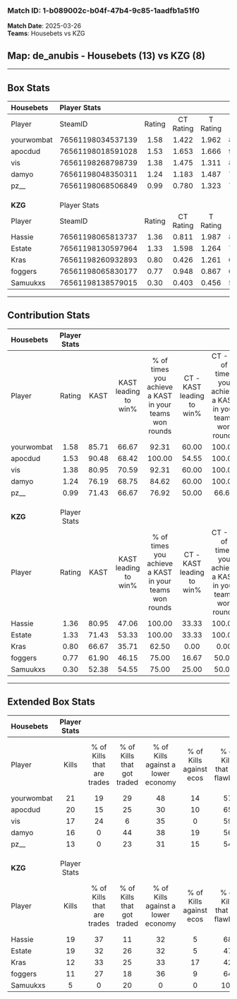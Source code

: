 ### Match ID: 1-b089002c-b04f-47b4-9c85-1aadfb1a51f0  
**Match Date**: 2025-03-26  
**Teams**: Housebets vs KZG  

## **Map**: de_anubis - Housebets (13) vs KZG (8)  
---  

## Box Stats  

| **Housebets** | Player Stats      |        |           |          |       |       |       |         |        |      |     |
| :- | :- | :-: | :-: | :-: | :-: | :-: | :-: | :-: | :-: | :-: | :-: |
| Player        | SteamID           | Rating | CT Rating | T Rating | KAST  |  ADR  | Kills | Assists | Deaths | K/D  | HS% |
| yourwombat    | 76561198034537139 |  1.58  |   1.422   |  1.962   | 85.71 | 101.9 |  21   |    6    |   13   | 1.62 | 47  |
| apocdud       | 76561198018591028 |  1.53  |   1.653   |  1.666   | 90.48 | 96.5  |  20   |    6    |   14   | 1.43 | 45  |
| vis           | 76561198268798739 |  1.38  |   1.475   |  1.311   | 80.95 | 78.9  |  17   |    6    |   10   | 1.70 | 58  |
| damyo         | 76561198048350311 |  1.24  |   1.183   |  1.487   | 76.19 | 105.6 |  16   |    6    |   16   | 1.00 | 62  |
| pz__          | 76561198068506849 |  0.99  |   0.780   |  1.323   | 71.43 | 54.8  |  13   |    5    |   13   | 1.00 |  7  |
|               |                   |        |           |          |       |       |       |         |        |      |     |
|               |                   |        |           |          |       |       |       |         |        |      |     |
|               |                   |        |           |          |       |       |       |         |        |      |     |
| **KZG**       | Player Stats      |        |           |          |       |       |       |         |        |      |     |
| Player        | SteamID           | Rating | CT Rating | T Rating | KAST  |  ADR  | Kills | Assists | Deaths | K/D  | HS% |
| Hassie        | 76561198065813737 |  1.36  |   0.811   |  1.987   | 80.95 | 85.6  |  19   |    6    |   15   | 1.27 | 21  |
| Estate        | 76561198130597964 |  1.33  |   1.598   |  1.264   | 71.43 | 110.8 |  19   |    9    |   17   | 1.12 | 68  |
| Kras          | 76561198260932893 |  0.80  |   0.426   |  1.261   | 66.67 | 60.9  |  12   |    4    |   18   | 0.67 | 50  |
| foggers       | 76561198065830177 |  0.77  |   0.948   |  0.867   | 61.90 | 64.3  |  11   |    7    |   17   | 0.65 | 54  |
| Samuukxs      | 76561198138579015 |  0.30  |   0.403   |  0.456   | 52.38 | 47.3  |   5   |    2    |   20   | 0.25 | 20  |
---  

## Contribution Stats  

| **Housebets** | Player Stats |       |                      |                                                        |                           |                                                             |                          |                                                            |
| :- | :-: | :-: | :-: | :-: | :-: | :-: | :-: | :-: |
| Player        |    Rating    | KAST  | KAST leading to win% | % of times you achieve a KAST in your teams won rounds | CT - KAST leading to win% | CT - % of times you achieve a KAST in your teams won rounds | T - KAST leading to win% | T - % of times you achieve a KAST in your teams won rounds |
| yourwombat    |     1.58     | 85.71 |        66.67         |                         92.31                          |           60.00           |                           100.00                            |          75.00           |                           85.71                            |
| apocdud       |     1.53     | 90.48 |        68.42         |                         100.00                         |           54.55           |                           100.00                            |          87.50           |                           100.00                           |
| vis           |     1.38     | 80.95 |        70.59         |                         92.31                          |           60.00           |                           100.00                            |          85.71           |                           85.71                            |
| damyo         |     1.24     | 76.19 |        68.75         |                         84.62                          |           60.00           |                           100.00                            |          83.33           |                           71.43                            |
| pz__          |     0.99     | 71.43 |        66.67         |                         76.92                          |           50.00           |                            66.67                            |          85.71           |                           85.71                            |
|               |              |       |                      |                                                        |                           |                                                             |                          |                                                            |
|               |              |       |                      |                                                        |                           |                                                             |                          |                                                            |
|               |              |       |                      |                                                        |                           |                                                             |                          |                                                            |
| **KZG**       | Player Stats |       |                      |                                                        |                           |                                                             |                          |                                                            |
| Player        |    Rating    | KAST  | KAST leading to win% | % of times you achieve a KAST in your teams won rounds | CT - KAST leading to win% | CT - % of times you achieve a KAST in your teams won rounds | T - KAST leading to win% | T - % of times you achieve a KAST in your teams won rounds |
| Hassie        |     1.36     | 80.95 |        47.06         |                         100.00                         |           33.33           |                           100.00                            |          54.55           |                           100.00                           |
| Estate        |     1.33     | 71.43 |        53.33         |                         100.00                         |           33.33           |                           100.00                            |          66.67           |                           100.00                           |
| Kras          |     0.80     | 66.67 |        35.71         |                         62.50                          |           0.00            |                            0.00                             |          55.56           |                           83.33                            |
| foggers       |     0.77     | 61.90 |        46.15         |                         75.00                          |           16.67           |                            50.00                            |          71.43           |                           83.33                            |
| Samuukxs      |     0.30     | 52.38 |        54.55         |                         75.00                          |           25.00           |                            50.00                            |          71.43           |                           83.33                            |
---  

## Extended Box Stats  

| **Housebets** | Player Stats |                            |                            |                                    |                         |                              |                                 |        |                             |                                     |                          |                               |                            |
| :- | :-: | :-: | :-: | :-: | :-: | :-: | :-: | :-: | :-: | :-: | :-: | :-: | :-: |
| Player        |    Kills     | % of Kills that are trades | % of Kills that got traded | % of Kills against a lower economy | % of Kills against ecos | % of Kills that are flawless | % of Kills that are close duels | Deaths | % of Deaths that get traded | % of Deaths against a lower economy | % of Deaths against ecos | % of Deaths that are flawless | % of Deaths that are close |
| yourwombat    |      21      |             19             |             29             |                 48                 |           14            |              57              |                0                |   13   |             23              |                 15                  |            0             |              46               |             8              |
| apocdud       |      20      |             15             |             25             |                 30                 |           10            |              65              |                0                |   14   |             36              |                 36                  |            7             |              57               |             0              |
| vis           |      17      |             24             |             6              |                 35                 |            0            |              59              |               12                |   10   |             10              |                 20                  |            0             |              60               |             0              |
| damyo         |      16      |             0              |             44             |                 38                 |           19            |              56              |               19                |   16   |             19              |                 25                  |            0             |              56               |             13             |
| pz__          |      13      |             0              |             23             |                 31                 |           15            |              54              |                8                |   13   |              8              |                 38                  |            8             |              77               |             8              |
|               |              |                            |                            |                                    |                         |                              |                                 |        |                             |                                     |                          |                               |                            |
|               |              |                            |                            |                                    |                         |                              |                                 |        |                             |                                     |                          |                               |                            |
|               |              |                            |                            |                                    |                         |                              |                                 |        |                             |                                     |                          |                               |                            |
| **KZG**       | Player Stats |                            |                            |                                    |                         |                              |                                 |        |                             |                                     |                          |                               |                            |
| Player        |    Kills     | % of Kills that are trades | % of Kills that got traded | % of Kills against a lower economy | % of Kills against ecos | % of Kills that are flawless | % of Kills that are close duels | Deaths | % of Deaths that get traded | % of Deaths against a lower economy | % of Deaths against ecos | % of Deaths that are flawless | % of Deaths that are close |
| Hassie        |      19      |             37             |             11             |                 32                 |            5            |              68              |               11                |   15   |             33              |                 20                  |            0             |              67               |             7              |
| Estate        |      19      |             32             |             26             |                 32                 |            5            |              47              |                5                |   17   |             18              |                 18                  |            0             |              53               |             6              |
| Kras          |      12      |             33             |             25             |                 33                 |           17            |              42              |                0                |   18   |             22              |                 17                  |            0             |              61               |             0              |
| foggers       |      11      |             27             |             18             |                 36                 |            9            |              64              |                9                |   17   |             29              |                 18                  |            0             |              47               |             6              |
| Samuukxs      |      5       |             0              |             20             |                 0                  |            0            |             100              |                0                |   20   |             25              |                 25                  |            5             |              65               |             15             |
